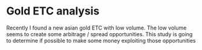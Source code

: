 # Gold ETC analysis
Recently I found a new asian gold ETC with low volume. 
The low volume seems to create some arbitrage / spread opportunities.
This study is going to determine if possible to make some money exploiting those opportunities
